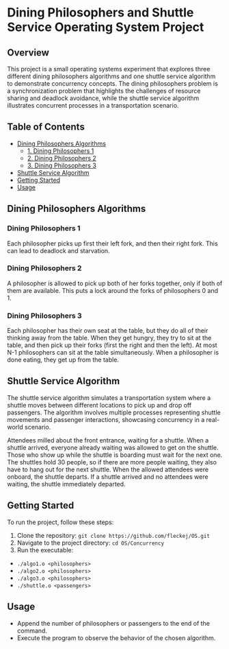 # Dining Philosophers and Shuttle Service Operating System Project

## Overview

This project is a small operating systems experiment that explores three different dining philosophers algorithms and one shuttle service algorithm to demonstrate concurrency concepts. The dining philosophers problem is a synchronization problem that highlights the challenges of resource sharing and deadlock avoidance, while the shuttle service algorithm illustrates concurrent processes in a transportation scenario.

## Table of Contents

- [Dining Philosophers Algorithms](#dining-philosophers-algorithms)
  - [1. Dining Philosophers 1](#dining-philosophers-1)
  - [2. Dining Philosophers 2](#dining-philosophers-2)
  - [3. Dining Philosophers 3](#dining-philosophers-3)
- [Shuttle Service Algorithm](#shuttle-service-algorithm)
- [Getting Started](#getting-started)
- [Usage](#usage)

## Dining Philosophers Algorithms

### Dining Philosophers 1

Each philosopher picks up first their left fork, and then their right fork. This can lead to deadlock and starvation. 


### Dining Philosophers 2

A philosopher is allowed to pick up both of her forks together, only if both of them are available. This puts a lock around the forks of philosophers 0 and 1.


### Dining Philosophers 3

Each philosopher has their own seat at the table, but they do all of their thinking away from the table.  When they get hungry, they try to sit at the table, and then pick up their forks (first the right and then the left).  At most N-1 philosophers can sit at the table simultaneously.  When a philosopher is done eating, they get up from the table.


## Shuttle Service Algorithm

The shuttle service algorithm simulates a transportation system where a shuttle moves between different locations to pick up and drop off passengers. The algorithm involves multiple processes representing shuttle movements and passenger interactions, showcasing concurrency in a real-world scenario.

Attendees milled about the front entrance, waiting for a shuttle. 
When a shuttle arrived, everyone already waiting was allowed to get on the shuttle. 
Those who show up while the shuttle is boarding must wait for the next one.
The shuttles hold 30 people, so if there are more people waiting, they also have to hang out for the next shuttle.
When the allowed attendees were onboard, the shuttle departs.
If a shuttle arrived and no attendees were waiting, the shuttle immediately departed.


## Getting Started

To run the project, follow these steps:

1. Clone the repository: `git clone https://github.com/fleckej/OS.git`
2. Navigate to the project directory: `cd OS/Concurrency`
4. Run the executable: 
- `./algo1.o <philosophers>`
- `./algo2.o <philosophers>`
- `./algo3.o <philosophers>`
- `./shuttle.o <passengers>`

## Usage

- Append the number of philosophers or passengers to the end of the command.
- Execute the program to observe the behavior of the chosen algorithm.